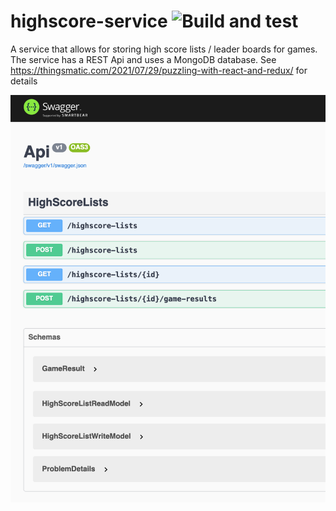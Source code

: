 # highscore-service ![Build and test](https://github.com/larsbergqvist/highscore-service/actions/workflows/dotnet.yml/badge.svg)  

A service that allows for storing high score lists / leader boards for games. The service has a REST Api and uses a MongoDB database. See https://thingsmatic.com/2021/07/29/puzzling-with-react-and-redux/ for details  

![Alt text](https://github.com/LarsBergqvist/highscore-service/blob/main/screenshot.png?raw=true 'Swagger screenshot')
